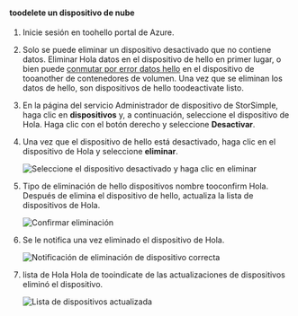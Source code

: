 #### <a name="toodelete-a-cloud-appliance"></a>toodelete un dispositivo de nube

1. Inicie sesión en toohello portal de Azure.
2. Solo se puede eliminar un dispositivo desactivado que no contiene datos. Eliminar Hola datos en el dispositivo de hello en primer lugar, o bien puede [conmutar por error datos hello](../articles/storsimple/storsimple-8000-device-failover-cloud-appliance.md) en el dispositivo de tooanother de contenedores de volumen. Una vez que se eliminan los datos de hello, son dispositivos de hello toodeactivate listo.
3. En la página del servicio Administrador de dispositivo de StorSimple, haga clic en **dispositivos** y, a continuación, seleccione el dispositivo de Hola. Haga clic con el botón derecho y seleccione **Desactivar**.
4. Una vez que el dispositivo de hello está desactivado, haga clic en el dispositivo de Hola y seleccione **eliminar**.

    ![Seleccione el dispositivo desactivado y haga clic en eliminar](./media/storsimple-8000-delete-cloud-appliance/delete-cloud-appliance1.png)

5. Tipo de eliminación de hello dispositivos nombre tooconfirm Hola. Después de elimina el dispositivo de hello, actualiza la lista de dispositivos de Hola.

    ![Confirmar eliminación](./media/storsimple-8000-delete-cloud-appliance/delete-cloud-appliance2.png)

6. Se le notifica una vez eliminado el dispositivo de Hola.

    ![Notificación de eliminación de dispositivo correcta](./media/storsimple-8000-delete-cloud-appliance/delete-cloud-appliance4.png)

7. lista de Hola Hola de tooindicate de las actualizaciones de dispositivos eliminó el dispositivo.

    ![Lista de dispositivos actualizada](./media/storsimple-8000-delete-cloud-appliance/delete-cloud-appliance5.png)
